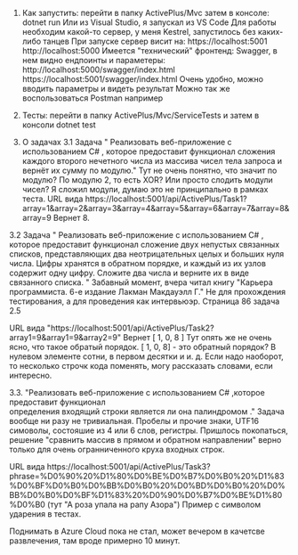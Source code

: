 1. Как запустить:
перейти в папку ActivePlus/Mvc
затем в консоле:
dotnet run
Или из Visual Studio, я запускал из VS Code
Для работы необходим какой-то сервер, у меня Kestrel, запустилось без каких-либо танцев
При запуске сервер висит на:
https://localhost:5001
http://localhost:5000
Имеется "технический" фронтенд: Swagger, в нем видно ендпоинты и параметеры:
http://localhost:5000/swagger/index.html
https://localhost:5001/swagger/index.html
Очень удобно, можно вводить параметры и видеть результат
Можно так же воспользоваться Postman например

2. Тесты: 
перейти в папку ActivePlus/Mvc/ServiceTests
и затем в консоли
dotnet test

3. О задачах
3.1 Задача " Реализовать веб-приложение с использованием C# , которое предоставит функционал сложения каждого второго нечетного числа из массива чисел тела запроса и вернёт их сумму по модулю."
Тут не очень понятно, что значит по модулю? По модулю 2, то есть XOR? Или просто слодить модули чисел? Я сложил модули, думаю это не принципально в рамках теста.
URL вида
https://localhost:5001/api/ActivePlus/Task1?array=1&array=2&array=3&array=4&array=5&array=6&array=7&array=8&array=9 
Вернет 8. 

3.2 Задача " Реализовать веб-приложение с использованием C# , которое предоставит функционал
сложение двух непустых связанных списков, представляющих два неотрицательных целых и больших нуля числа. Цифры хранятся в обратном порядке, и каждый из их узлов содержит одну цифру. Сложите два числа и верните их в виде связанного списка.
 "
 Забавный момент, вчера читал книгу "Карьера программиста. 6-е издание Лакман Макдауэлл Г." Не для прохождения тестирования,  а для проведения как интервьюэр. Страница 86 задача 2.5 

 URL вида
"https://localhost:5001/api/ActivePlus/Task2?array1=9&array1=9&array2=9"
Вернет 
[
  1,
  0,
  8
]
Тут опять же не очень ясно, что такое обратый порядок. [  1,  0,  8] - это обратный порядок? В нулевом элементе сотни, в первом десятки и и. д. Если надо наоборот, то несколько строчк кода поменять, могу рассказать словами, если интересно.

3.3. "Реализовать веб-приложение с использованием C# ,которое предоставит функционал  
определения входящий строки является ли она палиндромом ."
Задача вообще ни разу не тривиальная. Пробелы и прочие знаки, UTF16 симоволы, состояшие из 4 или 6 слов, регистры. Пришлось покопаться, решение "сравнить массив в прямом и обратном направлении" верно только для очень огранниченного круха входных строк.

URL вида 
https://localhost:5001/api/ActivePlus/Task3?phrase=%D0%90%20%D1%80%D0%BE%D0%B7%D0%B0%20%D1%83%D0%BF%D0%B0%D0%BB%D0%B0%20%D0%BD%D0%B0%20%D0%BB%D0%B0%D0%BF%D1%83%20%D0%90%D0%B7%D0%BE%D1%80%D0%B0
(тут "А роза упала на рапу Азора")
Пример с символом ударения в тестах.

Поднимать в Azure Cloud пока не стал, может вечером в качетсве развлечения, там вроде примерно 10 минут.

